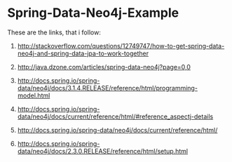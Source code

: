 Spring-Data-Neo4j-Example
=========================
These are the links, that i follow: 

1. http://stackoverflow.com/questions/12749747/how-to-get-spring-data-neo4j-and-spring-data-jpa-to-work-together

2. http://java.dzone.com/articles/spring-data-neo4j?page=0,0

3. http://docs.spring.io/spring-data/neo4j/docs/3.1.4.RELEASE/reference/html/programming-model.html

4. http://docs.spring.io/spring-data/neo4j/docs/current/reference/html/#reference_aspectj-details

5. http://docs.spring.io/spring-data/neo4j/docs/current/reference/html/

6. http://docs.spring.io/spring-data/neo4j/docs/2.3.0.RELEASE/reference/html/setup.html

